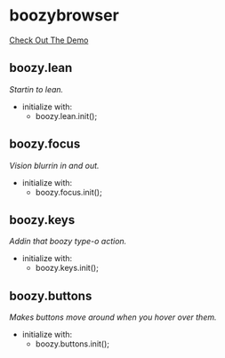 # boozybrowser
<a href="http://www.boozybrowser.com" target="_blank">Check Out The Demo</a>

## boozy.lean
_Startin to lean._
* initialize with:
    * boozy.lean.init();
## boozy.focus
_Vision blurrin in and out._
* initialize with:
    * boozy.focus.init();
## boozy.keys
_Addin that boozy type-o action._
* initialize with:
    * boozy.keys.init();
## boozy.buttons
_Makes buttons move around when you hover over them._
* initialize with:
    * boozy.buttons.init();
